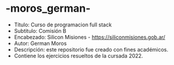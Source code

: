 # -moros_german-
- Título: Curso de programacion full stack
- Subtitulo: Comisión B
- Encabezado: Silicon Misiones - https://siliconmisiones.gob.ar/
- Autor: German Moros
- Descripción: este repositorio fue creado con fines académicos. 
- Contiene los ejercicios resueltos de la cursada 2022.
